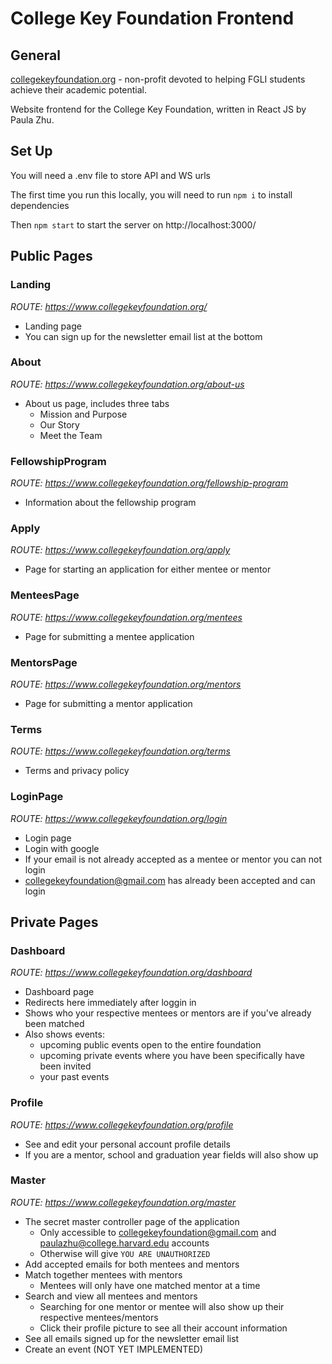 # College Key Foundation Frontend

## General

[collegekeyfoundation.org](https://www.collegekeyfoundation.org) - non-profit devoted to helping FGLI students achieve their academic potential.

Website frontend for the College Key Foundation, written in React JS by Paula Zhu.

## Set Up

You will need a .env file to store API and WS urls

The first time you run this locally, you will need to run `npm i` to install dependencies

Then `npm start` to start the server on http://localhost:3000/

## Public Pages

### Landing

_ROUTE: https://www.collegekeyfoundation.org/_

- Landing page
- You can sign up for the newsletter email list at the bottom

### About

_ROUTE: https://www.collegekeyfoundation.org/about-us_

- About us page, includes three tabs
  - Mission and Purpose
  - Our Story
  - Meet the Team

### FellowshipProgram

_ROUTE: https://www.collegekeyfoundation.org/fellowship-program_

- Information about the fellowship program

### Apply

_ROUTE: https://www.collegekeyfoundation.org/apply_

- Page for starting an application for either mentee or mentor

### MenteesPage

_ROUTE: https://www.collegekeyfoundation.org/mentees_

- Page for submitting a mentee application

### MentorsPage

_ROUTE: https://www.collegekeyfoundation.org/mentors_

- Page for submitting a mentor application

### Terms

_ROUTE: https://www.collegekeyfoundation.org/terms_

- Terms and privacy policy

### LoginPage

_ROUTE: https://www.collegekeyfoundation.org/login_

- Login page
- Login with google
- If your email is not already accepted as a mentee or mentor you can not login
- collegekeyfoundation@gmail.com has already been accepted and can login



## Private Pages

### Dashboard

_ROUTE: https://www.collegekeyfoundation.org/dashboard_

- Dashboard page
- Redirects here immediately after loggin in
- Shows who your respective mentees or mentors are if you've already been matched
- Also shows events:
  - upcoming public events open to the entire foundation
  - upcoming private events where you have been specifically have been invited
  - your past events

### Profile

_ROUTE: https://www.collegekeyfoundation.org/profile_

- See and edit your personal account profile details
- If you are a mentor, school and graduation year fields will also show up

### Master

_ROUTE: https://www.collegekeyfoundation.org/master_

- The secret master controller page of the application
  - Only accessible to collegekeyfoundation@gmail.com and paulazhu@college.harvard.edu accounts
  - Otherwise will give `YOU ARE UNAUTHORIZED`
- Add accepted emails for both mentees and mentors
- Match together mentees with mentors
  - Mentees will only have one matched mentor at a time
- Search and view all mentees and mentors
  - Searching for one mentor or mentee will also show up their respective mentees/mentors
  - Click their profile picture to see all their account information
- See all emails signed up for the newsletter email list
- Create an event (NOT YET IMPLEMENTED)
